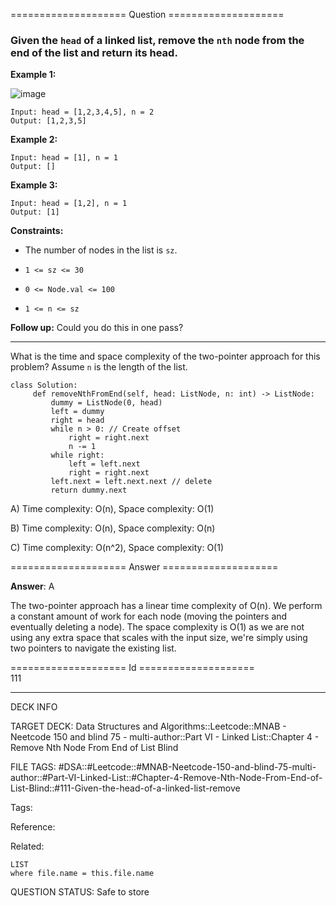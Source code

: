 ==================== Question ====================  

### Given the `head` of a linked list, remove the `nth` node from the end of the list and return its head.

**Example 1:**

![image](https://imagedelivery.net/CLfkmk9Wzy8_9HRyug4EVA/23a28313-7f20-49b4-9781-fcf45a598100/public)

<!-- codeblock-start -->
<pre><code>Input: head = [1,2,3,4,5], n = 2
Output: [1,2,3,5]
</code></pre>
<!-- codeblock-end -->

**Example 2:**

<!-- codeblock-start -->
<pre><code>Input: head = [1], n = 1
Output: []
</code></pre>
<!-- codeblock-end -->

**Example 3:**

<!-- codeblock-start -->
<pre><code>Input: head = [1,2], n = 1
Output: [1]
</code></pre>
<!-- codeblock-end -->

**Constraints:**

- The number of nodes in the list is `sz`.

- `1 <= sz <= 30`

- `0 <= Node.val <= 100`

- `1 <= n <= sz`

**Follow up:** Could you do this in one pass?

---

What is the time and space complexity of the two-pointer approach for this problem? Assume `n` is the length of the list.

<!-- codeblock-start -->
<pre><code class="hljs language-python"><span class="hljs-keyword">class</span> <span class="hljs-title class_">Solution</span>:
     <span class="hljs-keyword">def</span> <span class="hljs-title function_">removeNthFromEnd</span>(<span class="hljs-params">self, head: ListNode, n: <span class="hljs-built_in">int</span></span>) -> ListNode:
         dummy = ListNode(<span class="hljs-number">0</span>, head)
         left = dummy
         right = head
         <span class="hljs-keyword">while</span> n > <span class="hljs-number">0</span>: // Create offset
             right = right.<span class="hljs-built_in">next</span>
             n -= <span class="hljs-number">1</span>
         <span class="hljs-keyword">while</span> right:
             left = left.<span class="hljs-built_in">next</span>
             right = right.<span class="hljs-built_in">next</span>
         left.<span class="hljs-built_in">next</span> = left.<span class="hljs-built_in">next</span>.<span class="hljs-built_in">next</span> // delete
         <span class="hljs-keyword">return</span> dummy.<span class="hljs-built_in">next</span>
</code></pre>
<!-- codeblock-end -->

A) Time complexity: O(n), Space complexity: O(1)

B) Time complexity: O(n), Space complexity: O(n)

C) Time complexity: O(n^2), Space complexity: O(1)  

==================== Answer ====================  

**Answer**: A

The two-pointer approach has a linear time complexity of O(n). We perform a constant amount of work for each node (moving the pointers and eventually deleting a node). The space complexity is O(1) as we are not using any extra space that scales with the input size, we're simply using two pointers to navigate the existing list.

==================== Id ====================  
111

---

DECK INFO

TARGET DECK: Data Structures and Algorithms::Leetcode::MNAB - Neetcode 150 and blind 75 - multi-author::Part VI - Linked List::Chapter 4 - Remove Nth Node From End of List Blind

FILE TAGS: #DSA::#Leetcode::#MNAB-Neetcode-150-and-blind-75-multi-author::#Part-VI-Linked-List::#Chapter-4-Remove-Nth-Node-From-End-of-List-Blind::#111-Given-the-head-of-a-linked-list-remove

Tags:

Reference:

Related:

```dataview
LIST
where file.name = this.file.name
```
QUESTION STATUS: Safe to store

